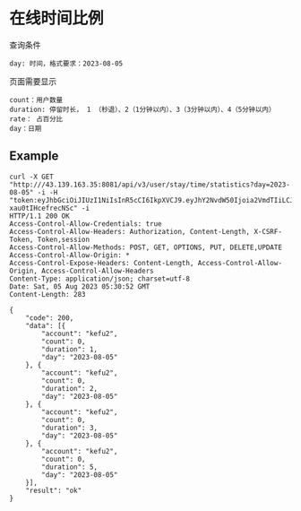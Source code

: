 # 在线时间比例

查询条件

    day: 时间，格式要求：2023-08-05


页面需要显示

    count：用户数量
    duration: 停留时长， 1 （秒退）、2（1分钟以内）、3（3分钟以内）、4（5分钟以内）
    rate： 占百分比
    day：日期

## Example 

    curl -X GET "http:///43.139.163.35:8081/api/v3/user/stay/time/statistics?day=2023-08-05" -i -H "token:eyJhbGciOiJIUzI1NiIsInR5cCI6IkpXVCJ9.eyJhY2NvdW50Ijoia2VmdTIiLCJjcmVhdGVfdGltZSI6MTY5MTE5OTg0OH0.kEvs36X5giZLBv9wo80B0LKdDf-xau0tIHcefrecNSc" -i
    HTTP/1.1 200 OK
    Access-Control-Allow-Credentials: true
    Access-Control-Allow-Headers: Authorization, Content-Length, X-CSRF-Token, Token,session
    Access-Control-Allow-Methods: POST, GET, OPTIONS, PUT, DELETE,UPDATE
    Access-Control-Allow-Origin: *
    Access-Control-Expose-Headers: Content-Length, Access-Control-Allow-Origin, Access-Control-Allow-Headers
    Content-Type: application/json; charset=utf-8
    Date: Sat, 05 Aug 2023 05:30:52 GMT
    Content-Length: 283

    {
        "code": 200,
        "data": [{
            "account": "kefu2",
            "count": 0,
            "duration": 1,
            "day": "2023-08-05"
        }, {
            "account": "kefu2",
            "count": 0,
            "duration": 2,
            "day": "2023-08-05"
        }, {
            "account": "kefu2",
            "count": 0,
            "duration": 3,
            "day": "2023-08-05"
        }, {
            "account": "kefu2",
            "count": 0,
            "duration": 5,
            "day": "2023-08-05"
        }],
        "result": "ok"
    }